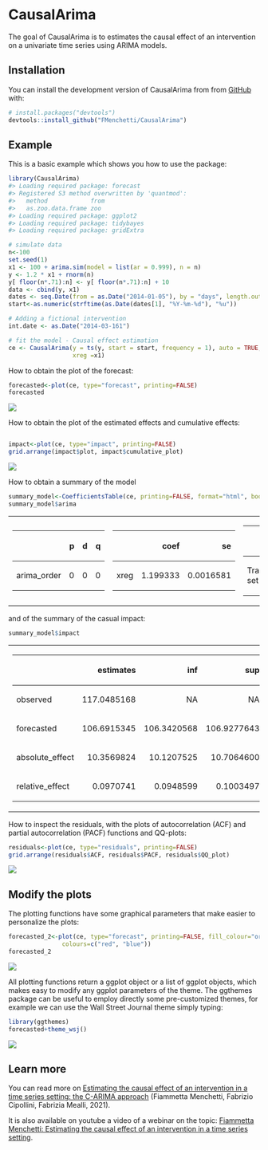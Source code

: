 
<!-- README.md is generated from README.Rmd. Please edit that file -->

# CausalArima

<!-- badges: start -->

<!-- badges: end -->

The goal of CausalArima is to estimates the causal effect of an
intervention on a univariate time series using ARIMA models.

## Installation

<!-- You can install the released version of CausalArima from [CRAN](https://CRAN.R-project.org) with: -->

<!-- ``` r -->

<!-- install.packages("CausalArima") -->

<!-- ``` -->

You can install the development version of CausalArima from from
[GitHub](https://github.com/) with:

``` r
# install.packages("devtools")
devtools::install_github("FMenchetti/CausalArima")
```

## Example

This is a basic example which shows you how to use the package:

``` r
library(CausalArima)
#> Loading required package: forecast
#> Registered S3 method overwritten by 'quantmod':
#>   method            from
#>   as.zoo.data.frame zoo
#> Loading required package: ggplot2
#> Loading required package: tidybayes
#> Loading required package: gridExtra

# simulate data
n<-100
set.seed(1)
x1 <- 100 + arima.sim(model = list(ar = 0.999), n = n)
y <- 1.2 * x1 + rnorm(n)
y[ floor(n*.71):n] <- y[ floor(n*.71):n] + 10
data <- cbind(y, x1)
dates <- seq.Date(from = as.Date("2014-01-05"), by = "days", length.out = n)
start<-as.numeric(strftime(as.Date(dates[1], "%Y-%m-%d"), "%u"))

# Adding a fictional intervention
int.date <- as.Date("2014-03-161")

# fit the model - Causal effect estimation
ce <- CausalArima(y = ts(y, start = start, frequency = 1), auto = TRUE, ic = "aicc", dates = dates, int.date = int.date,
                  xreg =x1)
```

How to obtain the plot of the forecast:

``` r
forecasted<-plot(ce, type="forecast", printing=FALSE)
forecasted
```

![](man/figures/README-unnamed-chunk-2-1.png)<!-- -->

How to obtain the plot of the estimated effects and cumulative effects:

``` r

impact<-plot(ce, type="impact", printing=FALSE)
grid.arrange(impact$plot, impact$cumulative_plot)
```

![](man/figures/README-unnamed-chunk-3-1.png)<!-- -->

How to obtain a summary of the model

``` r
summary_model<-CoefficientsTable(ce, printing=FALSE, format="html", boot=10000, alfa = 0.05, bootstrapping=FALSE, cov=x1)
summary_model$arima
```

<table class="kable_wrapper">

<tbody>

<tr>

<td>

<table>

<thead>

<tr>

<th style="text-align:left;">

</th>

<th style="text-align:right;">

p

</th>

<th style="text-align:right;">

d

</th>

<th style="text-align:right;">

q

</th>

</tr>

</thead>

<tbody>

<tr>

<td style="text-align:left;">

arima\_order

</td>

<td style="text-align:right;">

0

</td>

<td style="text-align:right;">

0

</td>

<td style="text-align:right;">

0

</td>

</tr>

</tbody>

</table>

</td>

<td>

<table>

<thead>

<tr>

<th style="text-align:left;">

</th>

<th style="text-align:right;">

coef

</th>

<th style="text-align:right;">

se

</th>

</tr>

</thead>

<tbody>

<tr>

<td style="text-align:left;">

xreg

</td>

<td style="text-align:right;">

1.199333

</td>

<td style="text-align:right;">

0.0016581

</td>

</tr>

</tbody>

</table>

</td>

<td>

<table>

<thead>

<tr>

<th style="text-align:left;">

</th>

<th style="text-align:right;">

ME

</th>

<th style="text-align:right;">

RMSE

</th>

<th style="text-align:right;">

MAE

</th>

<th style="text-align:right;">

MPE

</th>

<th style="text-align:right;">

MAPE

</th>

<th style="text-align:right;">

MASE

</th>

<th style="text-align:right;">

ACF1

</th>

</tr>

</thead>

<tbody>

<tr>

<td style="text-align:left;">

Training set

</td>

<td style="text-align:right;">

0.0043228

</td>

<td style="text-align:right;">

1.202503

</td>

<td style="text-align:right;">

0.9464393

</td>

<td style="text-align:right;">

\-0.0051705

</td>

<td style="text-align:right;">

0.9072633

</td>

<td style="text-align:right;">

0.5734012

</td>

<td style="text-align:right;">

0.1407503

</td>

</tr>

</tbody>

</table>

</td>

<td>

<table>

<thead>

<tr>

<th style="text-align:left;">

</th>

<th style="text-align:right;">

loglik

</th>

<th style="text-align:right;">

aic

</th>

<th style="text-align:right;">

bic

</th>

<th style="text-align:right;">

aicc

</th>

</tr>

</thead>

<tbody>

<tr>

<td style="text-align:left;">

metrics

</td>

<td style="text-align:right;">

\-112.234

</td>

<td style="text-align:right;">

228.4681

</td>

<td style="text-align:right;">

232.9651

</td>

<td style="text-align:right;">

228.6472

</td>

</tr>

</tbody>

</table>

</td>

</tr>

</tbody>

</table>

and of the summary of the casual impact:

``` r
summary_model$impact
```

<table class="kable_wrapper">

<tbody>

<tr>

<td>

<table>

<thead>

<tr>

<th style="text-align:left;">

</th>

<th style="text-align:right;">

estimates

</th>

<th style="text-align:right;">

inf

</th>

<th style="text-align:right;">

sup

</th>

<th style="text-align:right;">

sd

</th>

</tr>

</thead>

<tbody>

<tr>

<td style="text-align:left;">

observed

</td>

<td style="text-align:right;">

117.0485168

</td>

<td style="text-align:right;">

NA

</td>

<td style="text-align:right;">

NA

</td>

<td style="text-align:right;">

NA

</td>

</tr>

<tr>

<td style="text-align:left;">

forecasted

</td>

<td style="text-align:right;">

106.6915345

</td>

<td style="text-align:right;">

106.3420568

</td>

<td style="text-align:right;">

106.9277643

</td>

<td style="text-align:right;">

0.1861650

</td>

</tr>

<tr>

<td style="text-align:left;">

absolute\_effect

</td>

<td style="text-align:right;">

10.3569824

</td>

<td style="text-align:right;">

10.1207525

</td>

<td style="text-align:right;">

10.7064600

</td>

<td style="text-align:right;">

0.1861650

</td>

</tr>

<tr>

<td style="text-align:left;">

relative\_effect

</td>

<td style="text-align:right;">

0.0970741

</td>

<td style="text-align:right;">

0.0948599

</td>

<td style="text-align:right;">

0.1003497

</td>

<td style="text-align:right;">

0.0017449

</td>

</tr>

</tbody>

</table>

</td>

<td>

<table>

<thead>

<tr>

<th style="text-align:left;">

</th>

<th style="text-align:right;">

estimates

</th>

<th style="text-align:right;">

inf

</th>

<th style="text-align:right;">

sup

</th>

<th style="text-align:right;">

sd

</th>

</tr>

</thead>

<tbody>

<tr>

<td style="text-align:left;">

observed

</td>

<td style="text-align:right;">

3511.4555050

</td>

<td style="text-align:right;">

NA

</td>

<td style="text-align:right;">

NA

</td>

<td style="text-align:right;">

NA

</td>

</tr>

<tr>

<td style="text-align:left;">

forecasted

</td>

<td style="text-align:right;">

3200.7460337

</td>

<td style="text-align:right;">

3190.2617046

</td>

<td style="text-align:right;">

3207.8329294

</td>

<td style="text-align:right;">

5.5849514

</td>

</tr>

<tr>

<td style="text-align:left;">

absolute\_effect

</td>

<td style="text-align:right;">

310.7094713

</td>

<td style="text-align:right;">

303.6225756

</td>

<td style="text-align:right;">

321.1938004

</td>

<td style="text-align:right;">

5.5849514

</td>

</tr>

<tr>

<td style="text-align:left;">

relative\_effect

</td>

<td style="text-align:right;">

0.0970741

</td>

<td style="text-align:right;">

0.0948599

</td>

<td style="text-align:right;">

0.1003497

</td>

<td style="text-align:right;">

0.0017449

</td>

</tr>

</tbody>

</table>

</td>

<td>

<table>

<thead>

<tr>

<th style="text-align:left;">

</th>

<th style="text-align:right;">

x

</th>

</tr>

</thead>

<tbody>

<tr>

<td style="text-align:left;">

alpha

</td>

<td style="text-align:right;">

0.0500000

</td>

</tr>

<tr>

<td style="text-align:left;">

p

</td>

<td style="text-align:right;">

0.0322581

</td>

</tr>

</tbody>

</table>

</td>

</tr>

</tbody>

</table>

How to inspect the residuals, with the plots of autocorrelation (ACF)
and partial autocorrelation (PACF) functions and QQ-plots:

``` r
residuals<-plot(ce, type="residuals", printing=FALSE)
grid.arrange(residuals$ACF, residuals$PACF, residuals$QQ_plot)
```

![](man/figures/README-unnamed-chunk-6-1.png)<!-- -->

## Modify the plots

The plotting functions have some graphical parameters that make easier
to personalize the plots:

``` r
forecasted_2<-plot(ce, type="forecast", printing=FALSE, fill_colour="orange",
               colours=c("red", "blue"))
forecasted_2
```

![](man/figures/README-unnamed-chunk-7-1.png)<!-- -->

All plotting functions return a ggplot object or a list of ggplot
objects, which makes easy to modify any ggplot parameters of the theme.
The ggthemes package can be useful to employ directly some
pre-customized themes, for example we can use the Wall Street Journal
theme simply typing:

``` r
library(ggthemes)
forecasted+theme_wsj()
```

![](man/figures/README-unnamed-chunk-8-1.png)<!-- -->

## Learn more

You can read more on [Estimating the causal effect of an intervention in
a time series setting: the C-ARIMA
approach](https://arxiv.org/abs/2103.06740) (Fiammetta Menchetti,
Fabrizio Cipollini, Fabrizia Mealli, 2021).

It is also available on youtube a video of a webinar on the topic:
[Fiammetta Menchetti: Estimating the causal effect of an intervention in
a time series setting](https://www.youtube.com/watch?v=RjMEtv3C5S0).
